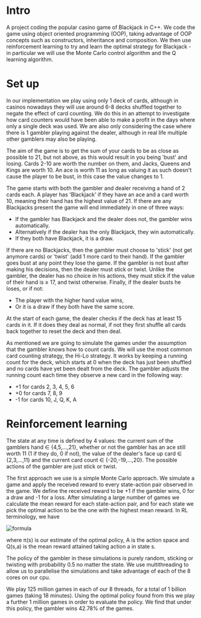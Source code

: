 # Intro

A project coding the popular casino game of Blackjack in C++. We code the game using object oriented programming (OOP), taking advantage of OOP concepts such as constructors, inheritance and composition. We then use reinforcement learning to try and learn the optimal strategy for Blackjack - in particular we will use the Monte Carlo control algorithm and the Q learning algorithm. 

# Set up 

In our implementation we play using only 1 deck of cards, although in casinos nowadays they will use around 6-8 decks shuffled together to negate the effect of card counting. We do this in an attempt to investigate how card counters would have been able to make a profit in the days where only a single deck was used. We are also only considering the case where there is 1 gambler playing against the dealer, although in real life multiple other gamblers may also be playing. 

The aim of the game is to get the sum of your cards to be as close as possible to 21, but not above, as this would result in you being 'bust' and losing. Cards 2-10 are worth the number on them, and Jacks, Queens and Kings are worth 10. An ace is worth 11 as long as valuing it as such doesn't cause the player to be bust, in this case the value changes to 1. 

The game starts with both the gambler and dealer receiving a hand of 2 cards each. A player has 'Blackjack' if they have an ace and a card worth 10, meaning their hand has the highest value of 21. If there are any Blackjacks present the game will end immediately in one of three ways:
* If the gambler has Blackjack and the dealer does not, the gambler wins automatically.
* Alternatively if the dealer has the only Blackjack, they win automatically.
* If they both have Blackjack, it is a draw.

If there are no Blackjacks, then the gambler must choose to 'stick' (not get anymore cards) or 'twist' (add 1 more card to their hand). If the gambler goes bust at any point they lose the game. If the gambler is not bust after making his decisions, then the dealer must stick or twist. Unlike the gambler, the dealer has no choice in his actions, they must stick if the value of their hand is ≥ 17, and twist otherwise. Finally, if the dealer busts he loses, or if not:
* The player with the higher hand value wins,
* Or it is a draw if they both have the same score.

At the start of each game, the dealer checks if the deck has at least 15 cards in it. If it does they deal as normal, if not they first shuffle all cards back together to reset the deck and then deal. 

As mentioned we are going to simulate the games under the assumption that the gambler knows how to count cards. We will use the most common card counting strategy, the Hi-Lo strategy. It works by keeping a running count for the deck, which starts at 0 when the deck has just been shuffled and no cards have yet been dealt from the deck. The gambler adjusts the running count each time they observe a new card in the following way:
* +1 for cards 2, 3, 4, 5, 6
* +0 for cards 7, 8, 9
* -1 for cards 10, J, Q, K, A 
 

# Reinforcement learning
The state at any time is defined by 4 values: the current sum of the gamblers hand ∈ {4,5,...,21}, whether or not the gambler has an ace still worth 11 (1 if they do, 0 if not), the value of the dealer's face up card ∈ {2,3,...,11} and the current card count ∈ {-20,-19,...,20}. The possible actions of the gambler are just stick or twist. 

The first approach we use is a simple Monte Carlo approach. We simulate a game and apply the received reward to every state-action pair observed in the game. We define the received reward to be +1 if the gambler wins, 0 for a draw and -1 for a loss. After simulating a large number of games we calculate the mean reward for each state-action pair, and for each state we pick the optimal action to be the one with the highest mean reward. In RL terminology, we have 

![formula](https://render.githubusercontent.com/render/math?math=\pi(s)=\Large\argmax_{a%20\in%20A}Q(s,a)) 

where π(s) is our estimate of the optimal policy, A is the action space and Q(s,a) is the mean reward attained taking action a in state s.

The policy of the gambler in these simulations is purely random, sticking or twisting with probability 0.5 no matter the state. We use multithreading to allow us to parallelise the simulations and take advantage of each of the 8 cores on our cpu. 

We play 125 million games in each of our 8 threads, for a total of 1 billion games (taking 18 minutes). Using the optimal policy found from this we play a further 1 million games in order to evaluate the policy. We find that under this policy, the gambler wins 42.78% of the games. 
